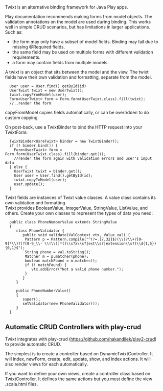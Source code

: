Twixt is an alternative binding framework for Java Play apps.

Play documentation recommends making forms from model objects.  The validation annotations on the model are used
during binding.  This works well in simple CRUD scenarios, but has limitations in larger applications.  Such as:

   * the form may only have a subset of model fields.  Binding may fail due to missing @Required fields.
   * the same field may be used on multiple forms with different validation requirements.
   * a form may contain fields from multiple models.

A twixt is an object that sits between the model and the view.  The twixt fields have their own validation and formatting, separate
 from the model.

      User user = User.find().getById(id)
      UserTwixt twixt = new UserTwixt();
      twixt.copyFromModel(user);
      Form<UserTwixt> form = Form.form(UserTwixt.class).fill(twixt);
      //..render the form

copyFromModel copies fields automatically, or can be overridden to do custom copying. 

On post-back, use a TwixtBinder to bind the HTTP request into your TwixtForm:

      TwixtBinder<UsreTwixt> binder = new TwixtBinder();
      if (! binder.bind()) {
        Form<UserTwixt> form = Form.form(UserTwixt.class).fill(binder.get());
        //render the form again with validation errors and user's input data
      } else {
        UserTwixt twixt = binder.get();
        User user = User.find().getById(id);
        twixt.copyToModel(user);
        user.update();
      }

 Twixt fields are instances of Twixt value classes.  A value class contains its own validation and formatting.  
 Twixt provides BooleanValue, IntegerValue, StringValue, ListValue, and others.
 Create your own classes to represent the types of data you need:

	  public class PhoneNumberValue extends StringValue
	  {
		 class PhoneValidator {
			public void validate(ValContext vtx, Value val) {
			 Pattern p = Pattern.compile("^(?=.{7,32}$)(\\(?\\+?[0-9]*\\)?)?[0-9_\\- \\(\\)]*((\\s?x\\s?|ext\\s?|extension\\s?)\\d{1,5}){0,1}$");  
			 String phone = val.toString();
			 Matcher m = p.matcher(phone);
			 boolean matchFound = m.matches();
			 if (! matchFound) {
				vtx.addError("Not a valid phone number.");
			 }
			}
		 }

		 public PhoneNumberValue()
		 {
			super();
			setValidator(new PhoneValidator());
		 }
	  }

## Automatic CRUD Controllers with play-crud
Twixt integrates with play-crud (https://github.com/hakandilek/play2-crud) to provide automatic CRUD.  

The simplest is to create a controller based
on DynamicTwixtController. It will index, newForm, create, edit, update, show, and index actions. It will also render
views for each automatically.

If you want to define your own views, create a controller class based on TwixtController. It defines the same actions but
you must define the view .scala.html files.


   
   
   
   
   
   
